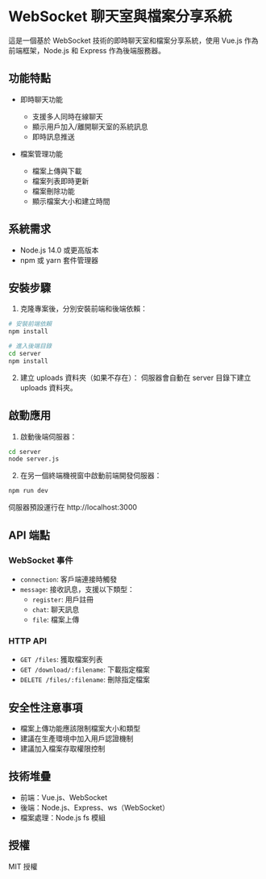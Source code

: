 # WebSocket 聊天室與檔案分享系統

這是一個基於 WebSocket 技術的即時聊天室和檔案分享系統，使用 Vue.js 作為前端框架，Node.js 和 Express 作為後端服務器。

## 功能特點

- 即時聊天功能
  - 支援多人同時在線聊天
  - 顯示用戶加入/離開聊天室的系統訊息
  - 即時訊息推送

- 檔案管理功能
  - 檔案上傳與下載
  - 檔案列表即時更新
  - 檔案刪除功能
  - 顯示檔案大小和建立時間

## 系統需求

- Node.js 14.0 或更高版本
- npm 或 yarn 套件管理器

## 安裝步驟

1. 克隆專案後，分別安裝前端和後端依賴：

```bash
# 安裝前端依賴
npm install

# 進入後端目錄
cd server
npm install
```

2. 建立 uploads 資料夾（如果不存在）：
伺服器會自動在 server 目錄下建立 uploads 資料夾。

## 啟動應用

1. 啟動後端伺服器：

```bash
cd server
node server.js
```

2. 在另一個終端機視窗中啟動前端開發伺服器：

```bash
npm run dev
```

伺服器預設運行在 http://localhost:3000

## API 端點

### WebSocket 事件

- `connection`: 客戶端連接時觸發
- `message`: 接收訊息，支援以下類型：
  - `register`: 用戶註冊
  - `chat`: 聊天訊息
  - `file`: 檔案上傳

### HTTP API

- `GET /files`: 獲取檔案列表
- `GET /download/:filename`: 下載指定檔案
- `DELETE /files/:filename`: 刪除指定檔案

## 安全性注意事項

- 檔案上傳功能應該限制檔案大小和類型
- 建議在生產環境中加入用戶認證機制
- 建議加入檔案存取權限控制

## 技術堆疊

- 前端：Vue.js、WebSocket
- 後端：Node.js、Express、ws（WebSocket）
- 檔案處理：Node.js fs 模組

## 授權

MIT 授權
